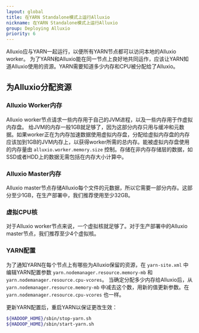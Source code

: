 ```yaml
---
layout: global
title: 在YARN Standalone模式上运行Alluxio
nickname: 在YARN Standalone模式上运行Alluxio
group: Deploying Alluxio
priority: 6
---
```


Alluxio应与YARN一起运行，以便所有YARN节点都可以访问本地的Alluxio worker。
为了YARN和Alluxio能在同一节点上良好地共同运作，应该让YARN知道Alluxio使用的资源。YARN需要知道多少内存和CPU被分配给了Alluxio。

## 为Alluxio分配资源

### Alluxio Worker内存

Alluxio worker节点请求一些内存用于自己的JVM进程，以及一些内存用于作虚拟内存盘。
给JVM的内存一般1GB就足够了，因为这部分内存只用与缓冲和元数据。如果worker正在为内存加速数据使用虚拟内存盘，分配给虚拟内存盘的内存应该加到1GB的JVM内存上，以获得worker所需的总内存。能被虚拟内存盘使用的内存量由 `alluxio.worker.memory.size` 控制。存储在非内存存储层的数据，如SSD或者HDD上的数据无需包括在内存大小计算中。

### Alluxio Master内存

Alluxio master节点存储Alluxio每个文件的元数据，所以它需要一部分内存。这部分至少1GB，在生产部署中，我们推荐使用至少32GB。

### 虚拟CPU核

对于Alluxio worker节点来说，一个虚拟核就足够了。对于生产部署中的Alluxio master节点，我们推荐至少4个虚拟核。

### YARN配置

为了通知YARN在每个节点上有哪些为Alluxio保留的资源，在 `yarn-site.xml` 中编辑YARN配置参数 `yarn.nodemanager.resource.memory-mb` 和 `yarn.nodemanager.resource.cpu-vcores`。
当确定分配多少内存给Alluxio后，从 `yarn.nodemanager.resource.memory-mb` 中减去这个数，用新的值更新参数。在 `yarn.nodemanager.resource.cpu-vcores` 也一样。

更新YARN配置后，重启YARN以保证更改生效：

```bash
${HADOOP_HOME}/sbin/stop-yarn.sh
${HADOOP_HOME}/sbin/start-yarn.sh
```
